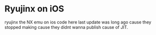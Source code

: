 # Ryujinx on iOS

ryujinx the NX emu on ios code here last update was long ago cause they stopped making cause they didnt wanna publish cause of JIT.
